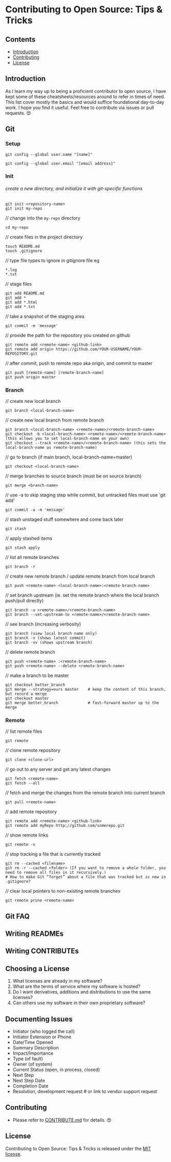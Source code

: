 # Contributing to Open Source: Tips & Tricks 

## Contents
- [Introduction](#Introduction)
- [Contributing](#Contributing)
- [License](#License)

## Introduction
As I learn my way up to being a proficient contributor to open source, I have kept some of these cheatsheets/resources around to refer in times of need. This list cover mostly the basics and would suffice foundational day-to-day work. I hope you find it useful. Feel free to contribute via issues or pull requests. :heart_eyes:

## Git
### Setup
```
git config --global user.name "[name]"
```

```
git config --global user.email "[email address]"
```

### Init
###### create a new directory, and initialize it with git-specific functions
```
git init <repository-name>
git init my-repo
```
  
// change into the `my-repo` directory
```
cd my-repo
```

// create files in the project directory
```
touch README.md
touch .gitignore 
```

// type file types to ignore in gitignore file eg
```
*.log
*.txt
```

// stage files
```
git add README.md
git add *
git add *.html
git add *.txt 
```

// take a snapshot of the staging area
```
git commit -m 'message'
```

// provide the path for the repository you created on github
```
git remote add <remote-name> <github-link>
git remote add origin https://github.com/YOUR-USERNAME/YOUR-REPOSITORY.git
```

// after commit, push to remote repo aka origin, and commit to master
```
git push [remote-name] [remote-branch-name]
git push origin master
```

### Branch

// create new local branch
```
git branch <local-branch-name>
```

// create new local branch from remote branch
```
git branch <local-branch-name> <remote-name>/<remote-branch-name>
git checkout -b <local-branch-name> <remote-name>/<remote-branch-name> (this allows you to set local-branch-name on your own)
git checkout --track <remote-name>/<remote-branch-name> (this sets the local-branch-name as remote-branch-name)
```

// go to branch (if main branch, local-branch-name=master)
```
git checkout <local-branch-name>
```

// merge branches to source branch (must be on source branch)
```
git merge <branch-name>
```

// use -a to skip staging step while commit, but untracked files must use 'git add'
```
git commit -a -m 'message'
```

// stash unstaged stuff somewhere and come back later
```
git stash
```

// apply stashed items
```
git stash apply 
```

// list all remote branches
```
git branch -r
```

// create new remote branch / update remote branch from local branch
```
git push <remote-name> <local-branch-name>:<remote-branch-name>
```

// set branch upstream (ie. set the remote branch where the local branch push/pull directly)
```
git branch -u <remote-name>/<remote-branch-name>
git branch --set-upstream-to <remote-name>/<remote-branch-name>
```

// see branch (increasing verbosity)
```
git branch (view local branch name only)
git branch -v (shows latest commit)
git branch -vv (shows upstream branch)
```

// delete remote branch
```
git push <remote-name> :<remote-branch-name>
git push <remote-name> --delete <remote-branch-name>
```

// make a branch to be master 
```
git checkout better_branch
git merge --strategy=ours master    # keep the content of this branch, but record a merge
git checkout master
git merge better_branch             # fast-forward master up to the merge
```

### Remote

// list remote files
```
git remote
```

// clone remote repository
```
git clone <clone-url>
```

// go out to any server and get any latest changes
```
git fetch <remote-name>
git fetch --all
```

// fetch and merge the changes from the remote branch into current branch
```
git pull <remote-name>
```

// add remote repository
```
git remote add <remote-name> <github-link>
git remote add myRepo http://github.com/somerepo.git
```

// show remote links
```
git remote -v
```

// stop tracking a file that is currently tracked
```
git rm --cached <filename>
git rm -r --cached <folder> (If you want to remove a whole folder, you need to remove all files in it recursively.)
# How to make Git “forget” about a file that was tracked but is now in .gitignore?
```

// clear local pointers to non-existing remote branches
```
git remote prune <remote-name>
```
## Git FAQ

## Writing READMEs

## Writing CONTRIBUTEs

## Choosing a License
1. What licenses are already in my software?
2. What are the terms of service where my software is hosted?
3. Do I want derivatives, additions and distributions to use the same licenses?
4. Can others use my software in their own proprietary software?

## Documenting Issues
- Initiator (who logged the call)
- Initiator Extension or Phone 
- Date/Time Opened
- Summary Description
- Impact/Importance
- Type (of fault)
- Owner (of system)
- Current Status (open, in process, closed)
- Next Step
- Next Step Date
- Completion Date
- Resolution, development request # or link to vendor support request

## Contributing
- Please refer to [CONTRIBUTE.md](./CONTRIBUTE.md) for details. :heart_eyes:

## License
Contributing to Open Source: Tips & Tricks is released under the [MIT license](./LICENSE).






